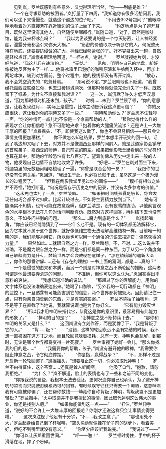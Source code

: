　　见到岚，罗兰既感到有些意外，又觉得理所当然，“你——到底是谁？”
　　“一个在寻求帮助的被困者。”岚打量了下四周，“我知道你有很多话想问我，我们可以坐下来慢慢说，就选这个窗边的位子吧。”
　　“不用去302号包间？”他眼睁睁地看着对方直接选在靠近街边的位子上坐了下来。
　　“约定地点是为了避开耳目，既然这里没有其他人，自然随便坐哪都行。”岚随口道，“对了，既然是咖啡馆，能为我来杯冰点吗？”
　　“我以为密谈要说的是一个惊天秘密，让人神经紧绷，泄露分毫都会引来弥天大祸。”
　　“秘密的价值取决于听到它的人。何况整天待在地底，还要提防侵蚀的扩大，神经已经够紧张的了。好不容易出来一趟，自然是轻松点好。”岚慢条斯理地回道，“一杯冰点，谢谢。”
　　罗兰凝视她片刻，才没好气道，“我这儿只有速溶的。”
　　“无妨。”
　　见鬼，明明在自己的地盘，却好像被她反客为主了一样……他将冰箱里已泡好的咖啡原液和牛奶倒入杯中，再加上两坨冰块，端到对方面前。整个过程中，他的视线都没有离开过岚。
　　“放心，我不会凭空消失的，”岚耸耸肩。
　　“那可说不定，”罗兰眼睛眨也不眨道，“我曾经托嘉西亚联络过你，也去过棱镜城两次，但那时候你就像完全消失了一样。既然留下了纸条，为什么不直接和我对话？”
　　这一次，岚沉默了许久才低声叹息道，“因为那时候时机还未到，孩子。”
　　时机……未到？罗兰顿了顿，“你的意思是，让我发现红月……实际上是侵蚀，比你主动告诉我这点更可信？”
　　“你的反应很快，这让我对你的期待又多了一些。”
　　“期待帮助你么？”罗兰忍不住轻哼一声，“你的神情可一点儿也不像是一个急需帮助的人。”
　　“那你觉得什么样的表现才会让你相信呢？急不可耐地央求？抱着你的大腿痛哭流涕？还是许上一大堆丰厚的回报？”岚摇摇头，“不，即使我这么做了，你也不会轻易相信——那只会让事情变得更加糟糕。”
　　你不做怎么知道结果，罗兰本想半开玩笑的回一句，话到了嘴边却又咽了下去，对方并不是像嘉西亚那样的同龄人，她是武道家协会镇守的首席弟子，嘉西亚的师傅，自己前辈的前辈。如果把倒影教堂里看到的时光符印也算在其中，那她的年龄恐怕有七八百岁了。望着仿佛从历史中走出来一般的人物，他发现自己也情不自禁地收敛了许多。
　　“好吧……”罗兰在岚对面坐下来，将脑袋里的无数疑问粗略梳理了一遍，“你曾是联合会的一员？”
　　“我跟你的世界没有任何关系。”岚回道，“我出生于此，也必将长眠于此，虽然这是一个极为漫长的过程罢了。”
　　“但我在倒影教堂里见过你的画像——”
　　“模样有相似之处并不奇怪，”她打断道，“何况是留存于历史之中的记录，并没有太多参考的价值。”
　　“这未免也太巧了一点。”罗兰皱眉。
　　“如果把时间线拉得足够长，你会发现任何巧合都不过如此。比起计较过去，不如将主要精力放到当下。”
　　她有可能确实不知情，也有可能在故意隐瞒，但罗兰清楚，没有夜莺的协助，以他察言观色的水平根本无法在几句对话间判断真伪。既然对方这样回答，再纠结下去也没有意义，不如多问些别的问题。
　　“那么……魔力到底是什么？”
　　岚扬起嘴角，“你应该已经隐隐猜到了——它什么也不是。现有的一切体系都无法解释它，因为它本就不属于这个世界，就好像低维生物无法理解高维结构一样。目前唯一知晓的是，我们能够运用它，所以你也可以用一个通俗的词语去描述它：偶然获得的力量。”
　　果然如此……就跟自然之力一样。罗兰暗想，不，不对……这么说并不准确，不是魔力跟自然之力一样，而是它们都是同一种东西。为了从另一个角度向自己解释魔力是什么，梦境世界才会变成现在这样子。“那在棱镜城的迎新大会上，你作的那番讲解……还有《存在的理由》一书上面的猜测，都是……真的？”
　　一个是侵蚀的由来和本质，而另一个则是对神意之战不断轮回的推断，这两者可谓是他最想要弄清楚的问题。
　　“不准确，但你可以这么认为。”岚回答得出乎意料的爽快。
　　“我想知道准确的说法。”
　　“那超过了你的理解能力，用你的文字体系也没法准确表达出来。”她喝了口咖啡，“另外我的一切行动都在「神明」的监控下，一旦透露有可能危害到它的信息，两个世界都将被毁灭。因此请记住一点，只有你亲自领悟到的东西，才是真实的答案。”
　　罗兰不禁抽了抽嘴角，这不是等于在直截了当地说，我就算说谎也是为了你好么。
　　“它有能力毁灭世界？”
　　“所以我才用神明来指代它，毕竟这是你的意识里，最容易拥有此能力的形象了。”
　　“神明的目的是？”
　　“让神意之战不断持续下去。”
　　“那你和神明的关系又是什么？”
　　这回岚没有立刻作答，而是犹豫了下，“我是背叛了它的人。”
　　“背……叛？”
　　“没错，这样的轮回永远不会有完结的时候，我不想一直被困在这方寸之地。而且轮回意味着损耗，总有一天，神明也会瓦解，到那时，无论是哪个世界都将变得一片死寂。”
　　罗兰审视了她好一会儿，“那么你找我的目的是……”
　　“我需要你的帮助，孩子，”岚没有避开他的眼神，“我需要你阻止神意之战，令它彻底停摆。”
　　“你是指，赢得战争？”
　　“不，那样不过是开启新一轮轮回罢了，”岚摇摇头，“想要阻止这一切，你必须取代神明！”
　　罗兰不由得怔住，这个答案……还真是耸人听闻啊。
　　他吸了口气，“抱歉，请恕我拒绝。”
　　“为什么？”岚不解道，脸上的表情也有了一些和之前不同的变化。
　　“你跟我说的这些，我根本无法去验证，更何况连你自己也承认，为了避开神明的监视而只能使用模棱两可的回答。有时候误导往往只需要一个词语，这意味着我有可能被你骗了，还在帮你数钱——毕竟你自称背叛了神明，背叛我岂不是更加轻松？”罗兰摊手，“火中取栗并不是我擅长的事情，因此取代神明这么伟大的事业，你还是找别人吧。”
　　“如果你能做到这一点——”
　　“打住，”罗兰伸手道，“说好的不会许上一大堆丰厚的回报呢？你刚才还说这样只会让事情变得更糟。”
　　这次岚注视了他足有十分钟，“不……我改主意了。”
　　“那也用处不大，”罗兰起身给自己倒了杯咖啡，“空头奖励就像挂在驴子前的胡萝卜，看着美好，但吃不到嘴里就没有意义。”
　　“你至少应该听我说完。”
　　“我说过了——”
　　“你可以让灰烬重回世间。”
　　“呯——啪！”
　　罗兰顿时愣住，手中的杯子滑落在地，摔了个粉碎。
